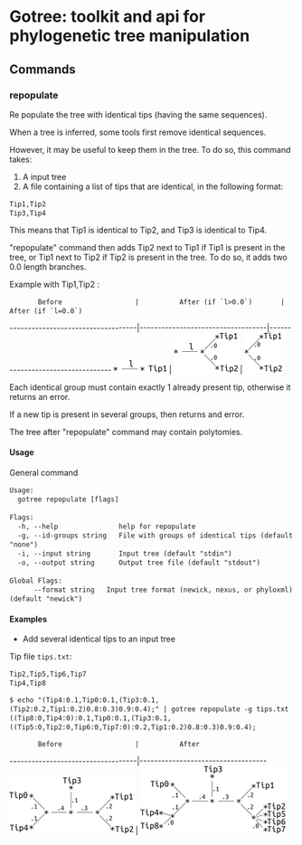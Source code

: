 # Gotree: toolkit and api for phylogenetic tree manipulation

## Commands

### repopulate
Re populate the tree with identical tips (having the same sequences).

When a tree is inferred, some tools first remove identical sequences.

However, it may be useful to keep them in the tree. To do so, this command takes:

1. A input tree
2. A file containing a list of tips that are identical, in the following format:

```
Tip1,Tip2
Tip3,Tip4
```

This means that Tip1 is identical to Tip2, and Tip3 is identical to Tip4.

"repopulate" command then adds Tip2 next to Tip1 if Tip1 is present in the tree, or 
Tip1 next to Tip2 if Tip2 is present in the tree. To do so, it adds two 0.0 length
 branches. 

Example with Tip1,Tip2 :

           Before                  |          After (if `l>0.0`)       |         After (if `l=0.0`)
-----------------------------------|-----------------------------------|----------------------------------
![Repopulate 1](repopulate_1.png)  | ![Repopulate 2](repopulate_2.png) | ![Repopulate 3](repopulate_3.png)


Each identical group must contain exactly 1 already present tip, otherwise it returns
 an error.

If a new tip is present in several groups, then returns and error.

The tree after "repopulate" command may contain polytomies.


#### Usage

General command
```
Usage:
  gotree repopulate [flags]

Flags:
  -h, --help               help for repopulate
  -g, --id-groups string   File with groups of identical tips (default "none")
  -i, --input string       Input tree (default "stdin")
  -o, --output string      Output tree file (default "stdout")

Global Flags:
      --format string   Input tree format (newick, nexus, or phyloxml) (default "newick")
```

#### Examples

* Add several identical tips to an input tree

Tip file `tips.txt`:

```
Tip2,Tip5,Tip6,Tip7
Tip4,Tip8
```

```
$ echo "(Tip4:0.1,Tip0:0.1,(Tip3:0.1,(Tip2:0.2,Tip1:0.2)0.8:0.3)0.9:0.4);" | gotree repopulate -g tips.txt
((Tip8:0,Tip4:0):0.1,Tip0:0.1,(Tip3:0.1,((Tip5:0,Tip2:0,Tip6:0,Tip7:0):0.2,Tip1:0.2)0.8:0.3)0.9:0.4);
```


           Before                  |          After
-----------------------------------|-----------------------------------
![Repopulate 4](repopulate_4.png)  | ![Repopulate 5](repopulate_5.png) 

